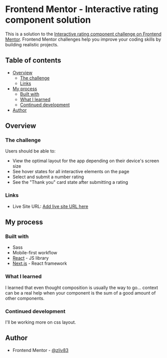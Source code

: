 # Frontend Mentor - Interactive rating component solution

This is a solution to the [Interactive rating component challenge on Frontend Mentor](https://www.frontendmentor.io/challenges/interactive-rating-component-koxpeBUmI). Frontend Mentor challenges help you improve your coding skills by building realistic projects.

## Table of contents

- [Overview](#overview)
  - [The challenge](#the-challenge)
  - [Links](#links)
- [My process](#my-process)
  - [Built with](#built-with)
  - [What I learned](#what-i-learned)
  - [Continued development](#continued-development)
- [Author](#author)

## Overview

### The challenge

Users should be able to:

- View the optimal layout for the app depending on their device's screen size
- See hover states for all interactive elements on the page
- Select and submit a number rating
- See the "Thank you" card state after submitting a rating

### Links

- Live Site URL: [Add live site URL here](https://review-card.vercel.app/)

## My process

### Built with

- Sass
- Mobile-first workflow
- [React](https://reactjs.org/) - JS library
- [Next.js](https://nextjs.org/) - React framework

### What I learned

I learned that even thought composition is usually the way to go... context can be a real help when your component is the sum of a good amount of other components.

### Continued development

I'll be working more on css layout.

## Author

- Frontend Mentor - [@zliv83](https://www.frontendmentor.io/profile/zliv83)
